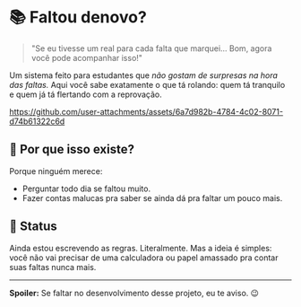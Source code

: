 # 📚 Faltou denovo?

> "Se eu tivesse um real para cada falta que marquei... Bom, agora você pode acompanhar isso!"  

Um sistema feito para estudantes que *não gostam de surpresas na hora das faltas.* Aqui você sabe exatamente o que tá rolando: quem tá tranquilo e quem já tá flertando com a reprovação.  

https://github.com/user-attachments/assets/6a7d982b-4784-4c02-8071-d74b61322c6d





## 🤔 Por que isso existe?  

Porque ninguém merece:
- Perguntar todo dia se faltou muito.  
- Fazer contas malucas pra saber se ainda dá pra faltar um pouco mais.  

## 🚧 Status  

Ainda estou escrevendo as regras. Literalmente. Mas a ideia é simples: você não vai precisar de uma calculadora ou papel amassado pra contar suas faltas nunca mais.  

---

**Spoiler:** Se faltar no desenvolvimento desse projeto, eu te aviso. 😉  
